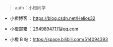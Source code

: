 <!-- auth/chk -->

>auth：小橙同学

* 小橙博客 ：https://blog.csdn.net/Helios32

* 小橙邮箱 ：2949894717@qq.com

* 小橙 B 站：https://space.bilibili.com/514094393